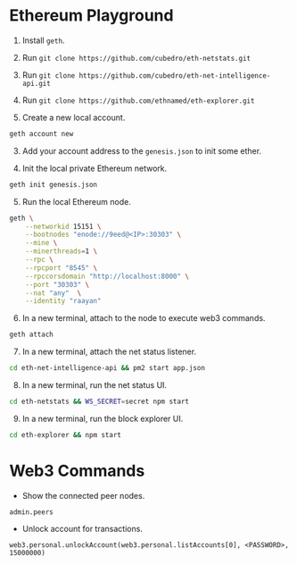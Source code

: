 # Ethereum Playground

1. Install `geth`.
2. Run `git clone https://github.com/cubedro/eth-netstats.git`
3. Run `git clone https://github.com/cubedro/eth-net-intelligence-api.git`
4. Run `git clone https://github.com/ethnamed/eth-explorer.git`

2. Create a new local account.
```sh
geth account new 
```

3. Add your account address to the `genesis.json` to init some ether.

4. Init the local private Ethereum network.
```sh
geth init genesis.json
```

5. Run the local Ethereum node.
```sh
geth \
    --networkid 15151 \
    --bootnodes "enode://9eed@<IP>:30303" \
    --mine \
    --minerthreads=1 \
    --rpc \
    --rpcport "8545" \
    --rpccorsdomain "http://localhost:8000" \
    --port "30303" \
    --nat "any"  \
    --identity "raayan"
```

6. In a new terminal, attach to the node to execute web3 commands.
```sh
geth attach
```

7. In a new terminal, attach the net status listener.
```sh
cd eth-net-intelligence-api && pm2 start app.json
```

8. In a new terminal, run the net status UI.
```sh
cd eth-netstats && WS_SECRET=secret npm start
```

9. In a new terminal, run the block explorer UI.
```sh
cd eth-explorer && npm start
```

# Web3 Commands

- Show the connected peer nodes.
```
admin.peers
```

- Unlock account for transactions.
```
web3.personal.unlockAccount(web3.personal.listAccounts[0], <PASSWORD>, 15000000)
```